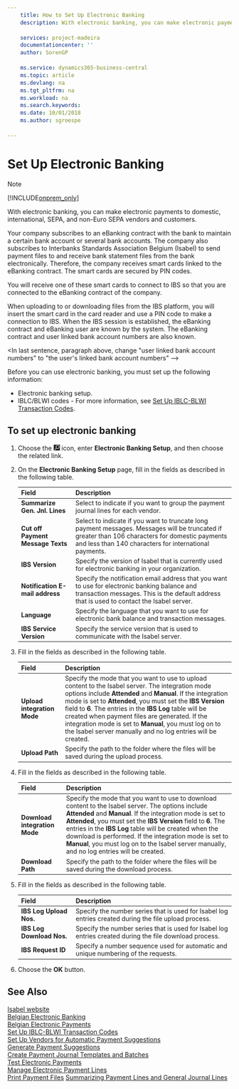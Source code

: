 ```yaml
---
    title: How to Set Up Electronic Banking
    description: With electronic banking, you can make electronic payments to domestic, international, SEPA, and non-Euro SEPA vendors and customers.

    services: project-madeira 
    documentationcenter: ''
    author: SorenGP

    ms.service: dynamics365-business-central
    ms.topic: article
    ms.devlang: na
    ms.tgt_pltfrm: na
    ms.workload: na
    ms.search.keywords:
    ms.date: 10/01/2018
    ms.author: sgroespe

---
```

# Set Up Electronic Banking
> [!Note]
> [!INCLUDE[onprem_only](../../includes/onprem_only_md.md)]

With electronic banking, you can make electronic payments to domestic, international, SEPA, and non-Euro SEPA vendors and customers.  

Your company subscribes to an eBanking contract with the bank to maintain a certain bank account or several bank accounts. The company also subscribes to Interbanks Standards Association Belgium (Isabel) to send payment files to and receive bank statement files from the bank electronically. Therefore, the company receives smart cards linked to the eBanking contract. The smart cards are secured by PIN codes.  

You will receive one of these smart cards to connect to IBS so that you are connected to the eBanking contract of the company. 

<!--note from editor: What does "IBS" stand for?    -->

When uploading to or downloading files from the IBS platform, you will insert the smart card in the card reader and use a PIN code to make a connection to IBS. When the IBS session is established, the eBanking contract and eBanking user are known by the system. The eBanking contract and user linked bank account numbers are also known.  

<In last sentence, paragraph above, change "user linked bank account numbers" to "the user's linked bank account numbers"   -->

Before you can use electronic banking, you must set up the following information:  

- Electronic banking setup.  
- IBLC/BLWI codes - For more information, see [Set Up IBLC-BLWI Transaction Codes](how-to-set-up-iblc-blwi-transaction-codes.md).  

## To set up electronic banking  

1.  Choose the ![Search for Page or Report](../../media/ui-search/search_small.png "Search for Page or Report icon") icon, enter **Electronic Banking Setup**, and then choose the related link.  
2.  On the **Electronic Banking Setup** page, fill in the fields as described in the following table.   

    |Field|Description|  
    |---------------------------------|---------------------------------------|  
    |**Summarize Gen. Jnl. Lines**|Select to indicate if you want to group the payment journal lines for each vendor.|  
    |**Cut off Payment Message Texts**|Select to indicate if you want to truncate long payment messages. Messages will be truncated if greater than 106 characters for domestic payments and less than 140 characters for international payments.|  
    |**IBS Version**|Specify the version of Isabel that is currently used for electronic banking in your organization.|  
    |**Notification E-mail address**|Specify the notification email address that you want to use for electronic banking balance and transaction messages. This is the default address that is used to contact the Isabel server.|  
    |**Language**|Specify the language that you want to use for electronic bank balance and transaction messages.|  
    |**IBS Service Version**|Specify the service version that is used to communicate with the Isabel server.|  

3.  Fill in the fields as described in the following table.   

    |Field|Description|  
    |---------------------------------|---------------------------------------|  
    |**Upload integration Mode**|Specify the mode that you want to use to upload content to the Isabel server. The integration mode options include **Attended** and **Manual**. If the integration mode is set to **Attended**, you must set the **IBS Version** field to **6**. The entries in the **IBS Log** table will be created when payment files are generated. If the integration mode is set to **Manual**, you must log on to the Isabel server manually and no log entries will be created.|  
    |**Upload Path**|Specify the path to the folder where the files will be saved during the upload process.|  

4.  Fill in the fields as described in the following table.   

    |Field|Description|  
    |---------------------------------|---------------------------------------|  
    |**Download integration Mode**|Specify the mode that you want to use to download content to the Isabel server. The options include **Attended** and **Manual**. If the integration mode is set to **Attended**, you must set the **IBS Version** field to **6**. The entries in the **IBS Log** table will be created when the download is performed. If the integration mode is set to **Manual**, you must log on to the Isabel server manually, and no log entries will be created.|  
    |**Download Path**|Specify the path to the folder where the files will be saved during the download process.|  

5.  Fill in the fields as described in the following table.   

    |Field|Description|  
    |---------------------------------|---------------------------------------|  
    |**IBS Log Upload Nos.**|Specify the number series that is used for Isabel log entries created during the file upload process.|  
    |**IBS Log Download Nos.**|Specify the number series that is used for Isabel log entries created during the file download process.|  
    |**IBS Request ID**|Specify a number sequence used for automatic and unique numbering of the requests.|  

6.  Choose the **OK** button.  

## See Also  
 [Isabel website](https://go.microsoft.com/fwlink/?LinkId=210323)   
 [Belgian Electronic Banking](belgian-electronic-banking.md)   
 [Belgian Electronic Payments](belgian-electronic-payments.md)   
 [Set Up IBLC-BLWI Transaction Codes](how-to-set-up-iblc-blwi-transaction-codes.md)   
 [Set Up Vendors for Automatic Payment Suggestions](how-to-set-up-vendors-for-automatic-payment-suggestions.md)   
 [Generate Payment Suggestions](how-to-generate-payment-suggestions.md)   
 [Create Payment Journal Templates and Batches](how-to-create-payment-journal-templates-and-batches.md)   
 [Test Electronic Payments](how-to-test-electronic-payments.md)   
 [Manage Electronic Payment Lines](how-to-manage-electronic-payment-lines.md)   
 [Print Payment Files](how-to-print-payment-files.md)
 [Summarizing Payment Lines and General Journal Lines](summarizing-payment-lines-and-general-journal-lines.md)
 
